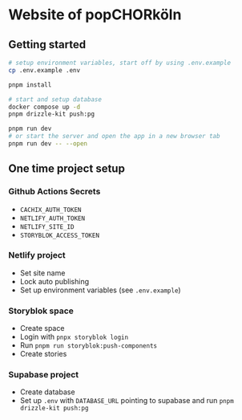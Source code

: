 # Website of popCHORköln

## Getting started

```bash
# setup environment variables, start off by using .env.example
cp .env.example .env

pnpm install

# start and setup database
docker compose up -d
pnpm drizzle-kit push:pg

pnpm run dev
# or start the server and open the app in a new browser tab
pnpm run dev -- --open
```

## One time project setup

### Github Actions Secrets

-   `CACHIX_AUTH_TOKEN`
-   `NETLIFY_AUTH_TOKEN`
-   `NETLIFY_SITE_ID`
-   `STORYBLOK_ACCESS_TOKEN`

### Netlify project

-   Set site name
-   Lock auto publishing
-   Set up environment variables (see `.env.example`)

### Storyblok space

-   Create space
-   Login with `pnpx storyblok login`
-   Run `pnpm run storyblok:push-components`
-   Create stories

### Supabase project

-   Create database
-   Set up `.env` with `DATABASE_URL` pointing to supabase and run `pnpm drizzle-kit push:pg`
